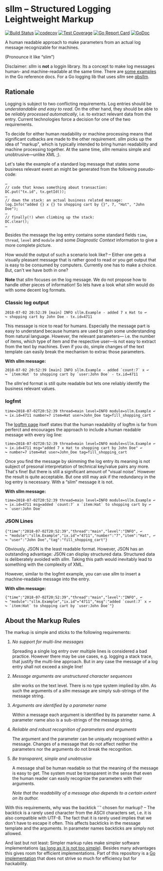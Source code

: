 # sllm – Structured Logging Leightweight Markup
[![Build Status](https://travis-ci.org/fractalqb/sllm.svg)](https://travis-ci.org/fractalqb/sllm)
[![codecov](https://codecov.io/gh/fractalqb/sllm/branch/master/graph/badge.svg)](https://codecov.io/gh/fractalqb/sllm)
[![Test Coverage](https://img.shields.io/badge/coverage-72%25-orange.svg)](file:coverage.html)
[![Go Report Card](https://goreportcard.com/badge/github.com/fractalqb/sllm)](https://goreportcard.com/report/github.com/fractalqb/sllm)
[![GoDoc](https://godoc.org/github.com/fractalqb/sllm?status.svg)](https://godoc.org/github.com/fractalqb/sllm)

A human readable approach to make parameters from an actual log
message recognizable for machines.

(Pronounce it like “slim”)

Disclaimer: _sllm_ is **not** a loggin library. Its a concept to make
log messages human- and machine-readable at the same time. There are
[some
examples](https://godoc.org/github.com/fractalqb/sllm#pkg-examples) in
the Go reference docs. For a Go logging lib that uses _sllm_ see
[qbsllm](https://github.com/fractalqb/qbsllm).

## Rationale
Logging is subject to two conflicting requirements. Log entries should
be _understandable and easy to read_. On the other hand, they should
be able to be _reliably processed automatically_, i.e. to extract
relevant data from the entry. Current technologies force a decision
for one of the two requirements.

To decide for either human readability or machine processing means
that significant cutbacks are made to the other requirement. _sllm_
picks up the idea of "markup", which is typically intended to bring
human readability and machine processing together. At the same time,
_sllm_ remains simple and unobtrusive—unlike XML ;).

Let's take the example of a standard log message that states some
business relevant event an might be generated from the following
pseudo-code:

```
…
// code that knows something about transaction:
DC.put("tx.id", tx.getId());
…
// down the stack: an actual business related message:
log.Info("added {} x {} to shopping cart by {}", 7, "Hat", "John Doe");
…
// finally(!) when climbing up the stack:
DC.clear();
…
```

Besides the message the log entry contains some standard fields
`time`, `thread`, `level` and `module` and some _Diagnostic Context_
information to give a more complete picture.

How would the output of such a scenario look like? – Either one gets
a visually pleasant message that is rather good to read or you get
output that is easy to be consumed by computers. Currently one has
to make a choice. But, can't we have both in one?

**Note** that _sllm_ focuses on the log message.  We do not propose how
to handle other pieces of information! So lets have a look what _sllm_
would do with some decent log formats.

### Classic log output

```
2018-07-02 20:52:39 [main] INFO sllm.Example - added 7 x Hat to ↩
↪ shopping cart by John Doe - tx.id=4711
```

This message is nice to read for humans. Especially the message part
is easy to understand because humans are used to gain some
understanding from natural language. However, the relevant parameters—
i.e. the number of items, which type of item and the respective
user—is not easy to extract from the text by machines. Even if you do,
simple changes of the text template can easily break the mechanism to
extrac those parameters.

**With sllm message:**
```
2018-07-02 20:52:39 [main] INFO sllm.Example - added `count:7` x ↩
↪ `item:Hat` to shopping cart by `user:John Doe` - tx.id=4711
```

The _sllm_'ed format is still quite readable but lets one reliably
identify the business relevant values.

### logfmt
```
time=2018-07-02T20:52:39 thread=main level=INFO module=sllm.Example ↩
↪ ix.id=4711 number=7 item=Hat user=John_Doe tag=fill_shopping_cart
```

The [logftm page](https://www.brandur.org/logfmt#human) itself states
that the human readability of logftm is far from perferct and encourages
the approach to include a human readable message with every log line:

```
time=2018-07-02T20:52:39 thread=main level=INFO module=sllm.Example ↩
↪ ix.id=4711 msg="added 7 x Hat to shopping cart by John Doe" ↩
↪ number=7 item=Hat user=John_Doe tag=fill_shopping_cart
```

Once you find the message by skimming the log entry its meaning is not
subject of presonal interpretation of technical key/value pairs any
more. That's fine! But there is still a significant amount of “visual
noise”. However the result is quite acceptable. But one still may ask
if the redundancy in the log entry is necessary. With a “slim” message
it is not.

**With sllm message:**
```
time=2018-07-02T20:52:39 thread=main level=INFO module=sllm.Example ↩
↪ ix.id=4711 msg=added `count:7` x `item:Hat` to shopping cart by ↩
↪ `user:John Doe`
```

### JSON Lines
```
{"time":"2018-07-02T20:52:39","thread":"main","level":"INFO", ↩
↪ "module":"sllm.Example","ix.id"="4711","number":"7","item":"Hat", ↩
↪ "user":"John Doe","tag":"fill_shopping_cart"}
```

Obviously, JSON is the least readable format. However, JSON has an
outstanding advantage: JSON can display structured data. Structured
data is deliberately avoided with _sllm_. Taking this path would
inevitably lead to something with the complexity of XML.

However, similar to the logfmt example, you can use _sllm_ to insert a
machine-readable message into the entry.

**With sllm message:**
```
{"time":"2018-07-02T20:52:39","thread":"main","level":"INFO", ↩
↪ "module":"sllm.Example","ix.id"="4711","msg":"added `count:7` x ↩
↪ `item:Hat` to shopping cart by `user:John Doe`"}
```

## About the Markup Rules

The markup is simple and sticks to the following requirements:

1. _No support for multi-line messages_

   Spreading a single log entry over multiple lines is considered a
   bad practice. However there may be use cases, e.g. logging a stack
   trace, that justify the multi-line approach. But in any case the
   message of a log entry shall not exceed a single line!
   
2. _Message arguments are unstructured character sequences_

   _sllm_ works on the text level. There is no type system implied by
   _sllm_. As such the arguments of a _sllm_ message are simply
   sub-strings of the message string. 
   
3. _Arguments are identified by a parameter name_

   Within a message each argument is identified by its parameter
   name. A parameter name also is a sub-strings of the message string.
   
4. _Reliable and robust recognition of parameters and arguments_

   The argument and the parameter can be uniquely recognised within a
   message. Changes of a message that do not affect neither the
   parameters nor the arguments do not break the recognition.

5. _Be transparent, simple and unobtrusive_

   A message shall be human readable so that the meaning of the
   message is easy to get. The system must be transparent in the sense
   that even the human reader can easily recognize the parameters with
   their arguments.
   
   _Note that the readability of a message also depends to a certain
   extent on its author._

With this requirements, why was the backtick '`' chosen for markup? –
The backtick is a rarely used character from the ASCII characters set,
i.e. it is also compatible with UTF-8. The fact that it is rarely used
implies that we don't have to escape it often. This affects backticks
in the message template and the arguments. In parameter names
backticks are simply not allowed.

And last but not least: Simpler markup rules make simpler software
implementations ([as long as it is not too
simple](https://en.wikiquote.org/wiki/Albert_Einstein#1930s)). Besides
many advantages this gives room for efficient implementations. Part of
this repository is a [Go
implementation](https://godoc.org/github.com/fractalqb/sllm) that does
not strive so much for efficiency but for hackability.
